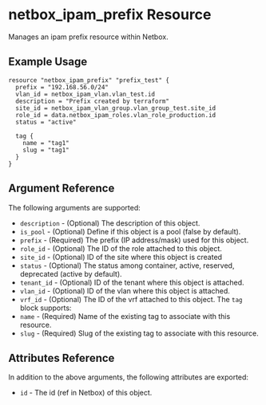 # netbox\_ipam\_prefix Resource

Manages an ipam prefix resource within Netbox.

## Example Usage

```hcl
resource "netbox_ipam_prefix" "prefix_test" {
  prefix = "192.168.56.0/24"
  vlan_id = netbox_ipam_vlan.vlan_test.id
  description = "Prefix created by terraform"
  site_id = netbox_ipam_vlan_group.vlan_group_test.site_id
  role_id = data.netbox_ipam_roles.vlan_role_production.id
  status = "active"
  
  tag {
    name = "tag1"
    slug = "tag1"
  }
}
```

## Argument Reference

The following arguments are supported:
* ``description`` - (Optional) The description of this object.
* ``is_pool`` - (Optional) Define if this object is a pool (false by default).
* ``prefix`` - (Required) The prefix (IP address/mask) used for this object.
* ``role_id`` - (Optional) The ID of the role attached to this object.
* ``site_id`` - (Optional) ID of the site where this object is created
* ``status`` - (Optional) The status among container, active, reserved, deprecated (active by default).
* ``tenant_id`` - (Optional) ID of the tenant where this object is attached.
* ``vlan_id`` - (Optional) ID of the vlan where this object is attached.
* ``vrf_id`` - (Optional) The ID of the vrf attached to this object.
The ``tag`` block supports:
* ``name`` - (Required) Name of the existing tag to associate with this resource.
* ``slug`` - (Required) Slug of the existing tag to associate with this resource.

## Attributes Reference

In addition to the above arguments, the following attributes are exported:
* ``id`` - The id (ref in Netbox) of this object.

